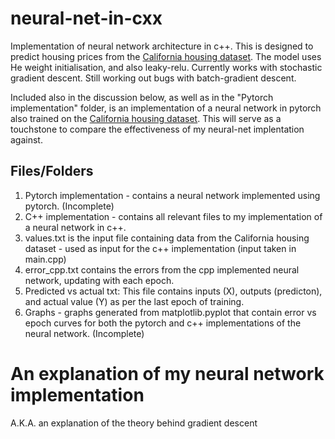 # neural-net-in-cxx
Implementation of neural network architecture in c++. This is designed to predict housing prices from the [California housing dataset](https://scikit-learn.org/dev/modules/generated/sklearn.datasets.fetch_california_housing.html). The model uses He weight initialisation, and also leaky-relu. 
Currently works with stochastic gradient descent. Still working out bugs with batch-gradient descent.

Included also in the discussion below, as well as in the "Pytorch implementation" folder, is an implementation of a neural network in pytorch also trained on the [California housing dataset](https://scikit-learn.org/dev/modules/generated/sklearn.datasets.fetch_california_housing.html). This will serve as a touchstone to compare the effectiveness of my neural-net implentation against.

## Files/Folders
1) Pytorch implementation - contains a neural network implemented using pytorch. (Incomplete)
2) C++ implementation - contains all relevant files to my implementation of a neural network in c++.
3) values.txt is the input file containing data from the California housing dataset - used as input for the c++ implementation (input taken in main.cpp)
4) error_cpp.txt contains the errors from the cpp implemented neural network, updating with each epoch.
5) Predicted vs actual txt: This file contains inputs (X), outputs (predicton), and actual value (Y) as per the last epoch of training.
6) Graphs - graphs generated from matplotlib.pyplot that contain error vs epoch curves for both the pytorch and c++ implementations of the neural network. (Incomplete)

# An explanation of my neural network implementation
A.K.A. an explanation of the theory behind gradient descent
